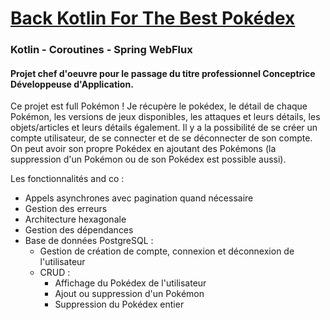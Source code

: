 # <u>Back Kotlin For The Best Pokédex</u>

### Kotlin - Coroutines - Spring WebFlux

#### Projet chef d'oeuvre pour le passage du titre professionnel Conceptrice Développeuse d'Application.

Ce projet est full Pokémon !
Je récupère le pokédex, le détail de chaque Pokémon, les versions de jeux disponibles, les attaques et leurs détails, les objets/articles et leurs détails également.
Il y a la possibilité de se créer un compte utilisateur, de se connecter et de se déconnecter de son compte.
On peut avoir son propre Pokédex en ajoutant des Pokémons (la suppression d'un Pokémon ou de son Pokédex est possible aussi).

Les fonctionnalités and co :
* Appels asynchrones avec pagination quand nécessaire
* Gestion des erreurs
* Architecture hexagonale
* Gestion des dépendances
* Base de données PostgreSQL :
    * Gestion de création de compte, connexion et déconnexion de l'utilisateur
    * CRUD :
        * Affichage du Pokédex de l'utilisateur
        * Ajout ou suppression d'un Pokémon
        * Suppression du Pokédex entier